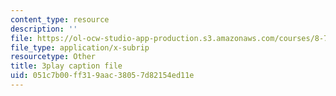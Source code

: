 ```yaml
---
content_type: resource
description: ''
file: https://ol-ocw-studio-app-production.s3.amazonaws.com/courses/8-701-introduction-to-nuclear-and-particle-physics-fall-2020/051c7b00ff319aac38057d82154ed11e_olxlB5mW1CI.srt
file_type: application/x-subrip
resourcetype: Other
title: 3play caption file
uid: 051c7b00-ff31-9aac-3805-7d82154ed11e
---
```

